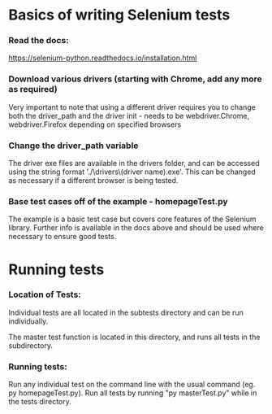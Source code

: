 # Basics of writing Selenium tests

### Read the docs:

https://selenium-python.readthedocs.io/installation.html

### Download various drivers (starting with Chrome, add any more as required)

Very important to note that using a different driver requires you to change both the driver_path and the driver init - needs to be webdriver.Chrome, webdriver.Firefox depending on specified browsers

### Change the driver_path variable

The driver exe files are available in the drivers folder, and can be accessed using the string format './\\drivers\\(driver name).exe'. This can be changed as necessary if a different browser is being tested.

### Base test cases off of the example - homepageTest.py

The example is a basic test case but covers core features of the Selenium library. Further info is available in the docs above and should be used where necessary to ensure good tests.

# Running tests

### Location of Tests:

Individual tests are all located in the subtests directory and can be run individually.

The master test function is located in this directory, and runs all tests in the subdirectory.

### Running tests:

Run any individual test on the command line with the usual command (eg. py homepageTest.py). Run all tests by running "py masterTest.py" while in the tests directory.
